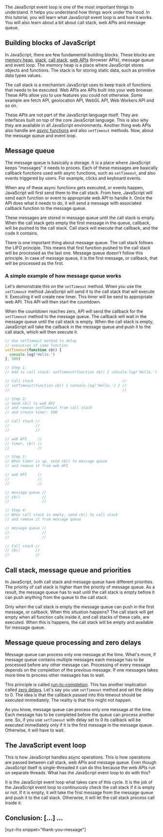 
The JavaScript event loop is one of the most important things to understand. It helps you understand how things work under the hood. In this tutorial, you will learn what JavaScript event loop is and how it works. You will also learn about a bit about call stack, web APIs and message queue.<!--more-->
<!--
Table of Contents:
-->

## Building blocks of JavaScript

In JavaScript, there are few fundamental building blocks. These blocks are [memory heap], [stack], [call stack], [web APIs] (browser APIs), message queue and event loop. The memory heap is a place where JavaScript stores objects and functions. The stack is for storing static data, such as primitive data types values.

The call stack is a mechanism JavaScript uses to keep track of functions that needs to be executed. Web APIs are APIs built into your web browser. These APIs allow you to use features you could not otherwise. Some example are fetch API, geolocation API, WebGL API, Web Workers API and so on.

These APIs are not part of the JavaScript language itself. They are interfaces built on top of the core JavaScript language. This is also why they are available in all JavaScript environments. Another thing web APIs also handle are [async functions] and also `setTimeout` methods. Now, about the message queue and event loop.

## Message queue

The message queue is basically a storage. It is a place where JavaScript keeps "messages" it needs to proces. Each of these messages are basically callback functions used with async functions, such as `setTimeout`, and also events triggered by users. For example, clicks and keyboard events.

When any of these async functions gets executed, or events happen, JavaScript will first send them to the call stack. From here, JavaScript will send each function or event to appropriate web API to handle it. Once the API does what it needs to do, it will send a message with associated callback function to the message queue.

These messages are stored in message queue until the call stack is empty. When the call stack gets empty the first message in the queue, callback, will be pushed to the call stack. Call stack will execute that callback, and the code it contains.

There is one important thing about message queue. The call stack follows the LIFO principle. This means that first function pushed to the call stack will be processed as the last one. Message queue doesn't follow this principle. In case of message queue, it is the first message, or callback, that will be processed as the first.

### A simple example of how message queue works

Let's demonstrate this on the `setTimeout` method. When you use the `setTimeout` method JavaScript will send it to the call stack that will execute it. Executing it will create new timer. This timer will be send to appropriate web API. This API will then start the countdown.

When the countdown reaches zero, API will send the callback for the `setTimeout` method to the message queue. The callback will wait in the message queue until the call stack is empty. When the call stack is empty, JavaScript will take the callback in the message queue and push it to the call stack, which will then execute it.

```JavaScript
// Use setTimeout method to delay
// execution of some function
setTimeout(function cb() {
  console.log('Hello.')
}, 500)

// Step 1:
// Add to call stack: setTimeout(function cb() { console.log('Hello.') }, 500)

// Call stack                                         //
// setTimeout(function cb() { console.log('Hello.') } //
//                                                    //

// Step 2:
// Send cb() to web API
// and remove setTimeout from call stack
// and create timer: 500

// Call stack //
//            //
//            //

// web API     //
// timer, cb() //
//             //

// Step 3:
// When timer is up, send cb() to message queue
// and remove it from web API

// web API     //
//             //
//             //

// message queue //
// cb()          //
//               //

// Step 4:
// When call stack is empty, send cb() to call stack
// and remove it from message queue

// message queue //
//               //
//               //

// Call stack //
// cb()       //
//            //
```

## Call stack, message queue and priorities

In JavaScript, both call stack and message queue have different priorities. The priority of call stack is higher than the priority of message queue. As a result, the message queue has to wait until the call stack is empty before it can push anything from the queue to the call stack.

Only when the call stack is empty the message queue can push in the first message, or callback. When this situation happens? The call stack will get empty when all function calls inside it, and call stacks of these calls, are executed. When this is happens, the call stack will be empty and available for message queue.

## Message queue processing and zero delays

Message queue can process only one message at the time. What's more, if message queue contains multiple messages each message has to be processed before any other message can. Processing of every message depends on the completion of the previous message. If one messages takes more time to process other messages has to wait.

This principle is called [run-to-completion]. This has another implication called [zero delays]. Let's say you use `setTimeout` method and set the delay to 0. The idea is that the callback passed into this timeout should be executed immediately. The reality is that this might not happen.

As you know, message queue can process only one message at the time. Each message has to be completed before the queue can process another one. So, if you use `setTimeout` with delay set to 0 its callback will be executed immediately only if it is the first message in the message queue. Otherwise, it will have to wait.

## The JavaScript event loop

This is how JavaScript handles async operations. This is how operations are passed between call stack, web APIs and message queue. Even though JavaScript itself is single-threaded it can do this because the web APIs run on separate threads. What has the JavaScript event loop to do with this?

It is the JavaScript event loop what takes care of this cycle. It is the job of the JavaScript event loop to continuously check the call stack if it is empty or not. If it is empty, it will take the first message from the message queue and push it to the call stack. Otherwise, it will let the call stack process call inside it.

## Conclusion: [...] ...

[xyz-ihs snippet="thank-you-message"]

<!-- ### Links -->
[stack]: https://blog.alexdevero.com/memory-life-cycle-heap-stack-javascript/#the-stack
[memory heap]: https://blog.alexdevero.com/memory-life-cycle-heap-stack-javascript/#the-memory-heap
[call stack]: https://blog.alexdevero.com/memory-life-cycle-heap-stack-javascript/#the-call-stack
[web APIs]: https://developer.mozilla.org/en-US/docs/Web/API
[async functions]: https://blog.alexdevero.com/javascript-async-await/#async-functions
[run-to-completion]: https://developer.mozilla.org/en-US/docs/Web/JavaScript/EventLoop#Run-to-completion
[zero delays]: https://developer.mozilla.org/en-US/docs/Web/JavaScript/EventLoop#Zero_delays

<!--
### Meta:
-
-->

<!--
### Keywords:
-
-->

<!--
### Resources:
-
-->
